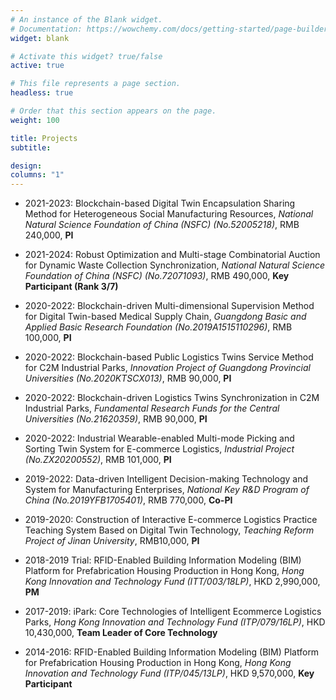 ```yaml
---
# An instance of the Blank widget.
# Documentation: https://wowchemy.com/docs/getting-started/page-builder/
widget: blank

# Activate this widget? true/false
active: true

# This file represents a page section.
headless: true

# Order that this section appears on the page.
weight: 100

title: Projects
subtitle: 

design:
columns: "1"
---
```


- 2021-2023: Blockchain-based Digital Twin Encapsulation Sharing Method for Heterogeneous Social Manufacturing Resources, *National Natural Science Foundation of China (NSFC) (No.52005218)*, RMB 240,000, **PI**

- 2021-2024: Robust Optimization and Multi-stage Combinatorial Auction for Dynamic Waste Collection Synchronization, *National Natural Science Foundation of China (NSFC) (No.72071093)*, RMB 490,000, **Key Participant (Rank 3/7)**

- 2020-2022: Blockchain-driven Multi-dimensional Supervision Method for Digital Twin-based Medical Supply Chain, *Guangdong Basic and Applied Basic Research Foundation (No.2019A1515110296)*, RMB 100,000, **PI**

- 2020-2022: Blockchain-based Public Logistics Twins Service Method for C2M Industrial Parks, *Innovation Project of Guangdong Provincial Universities (No.2020KTSCX013)*, RMB 90,000, **PI**

- 2020-2022: Blockchain-driven Logistics Twins Synchronization in C2M Industrial Parks, *Fundamental Research Funds for the Central Universities (No.21620359)*, RMB 90,000, **PI**

- 2020-2022: Industrial Wearable-enabled Multi-mode Picking and Sorting Twin System for E-commerce Logistics, *Industrial Project (No.ZX20200552)*, RMB 101,000, **PI**

- 2019-2022: Data-driven Intelligent Decision-making Technology and System for Manufacturing Enterprises, *National Key R&D Program of China (No.2019YFB1705401)*, RMB 770,000, **Co-PI**

- 2019-2020: Construction of Interactive E-commerce Logistics Practice Teaching System Based on Digital Twin Technology, *Teaching Reform Project of Jinan University*, RMB10,000, **PI**

- 2018-2019 Trial: RFID-Enabled Building Information Modeling (BIM) Platform for Prefabrication Housing Production in Hong Kong, *Hong Kong Innovation and Technology Fund (ITT/003/18LP)*, HKD 2,990,000, **PM**

- 2017-2019: iPark: Core Technologies of Intelligent Ecommerce Logistics Parks, *Hong Kong Innovation and Technology Fund (ITP/079/16LP)*, HKD 10,430,000, **Team Leader of Core Technology**

- 2014-2016: RFID-Enabled Building Information Modeling (BIM) Platform for Prefabrication Housing Production in Hong Kong, *Hong Kong Innovation and Technology Fund (ITP/045/13LP)*, HKD 9,570,000, **Key Participant**


